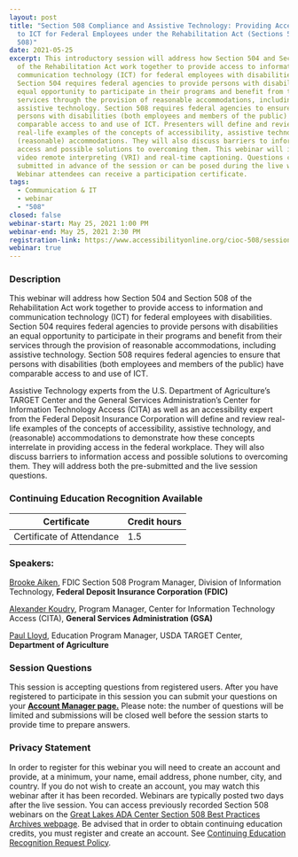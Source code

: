 ```yaml
---
layout: post
title: "Section 508 Compliance and Assistive Technology: Providing Accessibility
  to ICT for Federal Employees under the Rehabilitation Act (Sections 504 and
  508)"
date: 2021-05-25
excerpt: This introductory session will address how Section 504 and Section 508
  of the Rehabilitation Act work together to provide access to information and
  communication technology (ICT) for federal employees with disabilities.
  Section 504 requires federal agencies to provide persons with disabilities an
  equal opportunity to participate in their programs and benefit from their
  services through the provision of reasonable accommodations, including
  assistive technology. Section 508 requires federal agencies to ensure that
  persons with disabilities (both employees and members of the public) have
  comparable access to and use of ICT. Presenters will define and review
  real-life examples of the concepts of accessibility, assistive technology, and
  (reasonable) accommodations. They will also discuss barriers to information
  access and possible solutions to overcoming them. This webinar will include
  video remote interpreting (VRI) and real-time captioning. Questions can be
  submitted in advance of the session or can be posed during the live webinar.
  Webinar attendees can receive a participation certificate.
tags:
  - Communication & IT
  - webinar
  - "508"
closed: false
webinar-start: May 25, 2021 1:00 PM
webinar-end: May 25, 2021 2:30 PM
registration-link: https://www.accessibilityonline.org/cioc-508/session/?id=110922
webinar: true
---
```

### Description

This webinar will address how Section 504 and Section 508 of the Rehabilitation Act work together to provide access to information and communication technology (ICT) for federal employees with disabilities. Section 504 requires federal agencies to provide persons with disabilities an equal opportunity to participate in their programs and benefit from their services through the provision of reasonable accommodations, including assistive technology. Section 508 requires federal agencies to ensure that persons with disabilities (both employees and members of the public) have comparable access to and use of ICT. 


Assistive Technology experts from the U.S. Department of Agriculture’s TARGET Center and the General Services Administration’s Center for Information Technology Access (CITA) as well as an accessibility expert from the Federal Deposit Insurance Corporation will define and review real-life examples of the concepts of accessibility, assistive technology, and (reasonable) accommodations to demonstrate how these concepts interrelate in providing access in the federal workplace. They will also discuss barriers to information access and possible solutions to overcoming them. They will address both the pre-submitted and the live session questions.

### Continuing Education Recognition Available

| **Certificate**           | **Credit hours** |
| ------------------------- | ---------------- |
| Certificate of Attendance | 1.5              |

### Speakers:

[Brooke Aiken](https://www.accessibilityonline.org/speakers/speaker.aspx?id=10711), FDIC Section 508 Program Manager, Division of Information Technology, **Federal Deposit Insurance Corporation (FDIC)**



[Alexander Koudry](https://www.accessibilityonline.org/speakers/speaker.aspx?id=10513), Program Manager, Center for Information Technology Access (CITA), **General Services Administration (GSA)**



[Paul Lloyd](https://www.accessibilityonline.org/speakers/speaker.aspx?id=10869), Education Program Manager, USDA TARGET Center, **Department of Agriculture**

### Session Questions

This session is accepting questions from registered users. After you have registered to participate in this session you can submit your questions on your **[Account Manager page.](https://www.accessibilityonline.org/cioc-508/accountManager/18899/session/110879#questions)** Please note: the number of questions will be limited and submissions will be closed well before the session starts to provide time to prepare answers.

### Privacy Statement

In order to register for this webinar you will need to create an account and provide, at a minimum, your name, email address, phone number, city, and country. If you do not wish to create an account, you may watch this webinar after it has been recorded. Webinars are typically posted two days after the live session. You can access previously recorded Section 508 webinars on the [Great Lakes ADA Center Section 508 Best Practices Archives webpage](https://www.accessibilityonline.org/cioc-508/archives/). Be advised that in order to obtain continuing education credits, you must register and create an account. See [Continuing Education Recognition Request Policy](https://www.accessibilityonline.org/continuing-education/CEUDetails.aspx).
